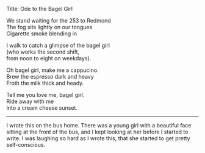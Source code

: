 Title: Ode to the Bagel Girl

We stand waiting for the 253 to Redmond  
The fog sits lightly on our tongues  
Cigarette smoke blending in

I walk to catch a glimpse of the bagel girl  
(who works the second shift,  
from noon to eight on weekdays).

Oh bagel girl, make me a cappucino.  
Brew the espresso dark and heavy  
Froth the milk thick and heady.

Tell me you love me, bagel girl.  
Ride away with me  
Into a cream cheese sunset.

----

I wrote this on the bus home.  There was a young girl with a beautiful
face sitting at the front of the bus, and I kept looking at her before I
started to write.  I was laughing so hard as I wrote this, that she
started to get pretty self-conscious.
